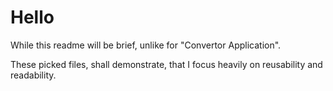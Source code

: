 # Hello

While this readme will be brief, unlike for "Convertor Application".

These picked files, shall demonstrate, that I focus heavily on reusability and readability.
